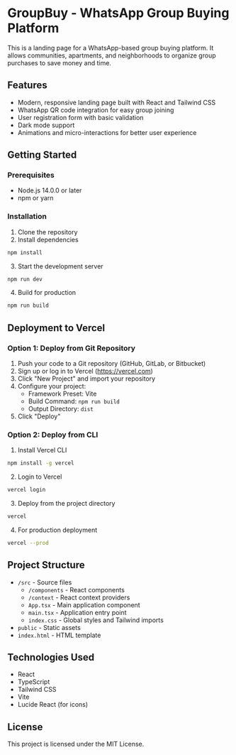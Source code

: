 # GroupBuy - WhatsApp Group Buying Platform

This is a landing page for a WhatsApp-based group buying platform. It allows communities, apartments, and neighborhoods to organize group purchases to save money and time.

## Features

- Modern, responsive landing page built with React and Tailwind CSS
- WhatsApp QR code integration for easy group joining
- User registration form with basic validation
- Dark mode support
- Animations and micro-interactions for better user experience

## Getting Started

### Prerequisites

- Node.js 14.0.0 or later
- npm or yarn

### Installation

1. Clone the repository
2. Install dependencies
```bash
npm install
```

3. Start the development server
```bash
npm run dev
```

4. Build for production
```bash
npm run build
```

## Deployment to Vercel

### Option 1: Deploy from Git Repository

1. Push your code to a Git repository (GitHub, GitLab, or Bitbucket)
2. Sign up or log in to Vercel (https://vercel.com)
3. Click "New Project" and import your repository
4. Configure your project:
   - Framework Preset: Vite
   - Build Command: `npm run build`
   - Output Directory: `dist`
5. Click "Deploy"

### Option 2: Deploy from CLI

1. Install Vercel CLI
```bash
npm install -g vercel
```

2. Login to Vercel
```bash
vercel login
```

3. Deploy from the project directory
```bash
vercel
```

4. For production deployment
```bash
vercel --prod
```

## Project Structure

- `/src` - Source files
  - `/components` - React components
  - `/context` - React context providers
  - `App.tsx` - Main application component
  - `main.tsx` - Application entry point
  - `index.css` - Global styles and Tailwind imports
- `public` - Static assets
- `index.html` - HTML template

## Technologies Used

- React
- TypeScript
- Tailwind CSS
- Vite
- Lucide React (for icons)

## License

This project is licensed under the MIT License.